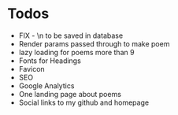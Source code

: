 # Todos

- FIX - \n to be saved in database
- Render params passed through to make poem
- lazy loading for poems more than 9
- Fonts for Headings
- Favicon
- SEO
- Google Analytics
- One landing page about poems
- Social links to my github and homepage
